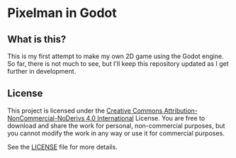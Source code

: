 # Pixelman in Godot

## What is this?
This is my first attempt to make my own 2D game using the Godot engine. So far, there is not much to see, but I'll keep this repository updated as I get further in development.

## License
This project is licensed under the [Creative Commons Attribution-NonCommercial-NoDerivs 4.0 International](https://creativecommons.org/licenses/by-nc-nd/4.0/) License. You are free to download and share the work for personal, non-commercial purposes, but you cannot modify the work in any way or use it for commercial purposes.

See the [LICENSE](./LICENSE) file for more details.